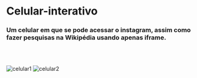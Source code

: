 # Celular-interativo

### Um celular em que se pode acessar o instagram, assim como fazer pesquisas na Wikipédia usando apenas iframe.
<br>
<br>

![celular1](https://user-images.githubusercontent.com/123756073/220734407-d68c48d8-c98a-463c-a92c-c1d8cb868158.png)
![celular2](https://user-images.githubusercontent.com/123756073/220734445-81b95c63-433f-4cb0-824f-e356c0dffa3b.png)
